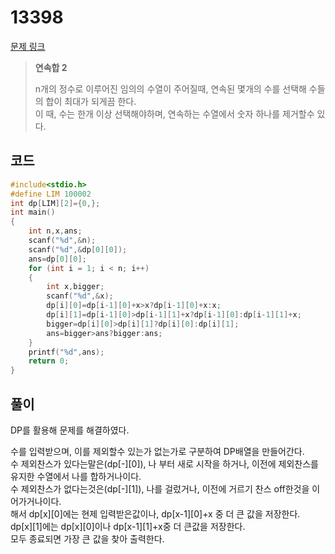 # 13398

[문제 링크](https://www.acmicpc.net/problem/13398)

> __연속합 2__
>
> n개의 정수로 이루어진 임의의 수열이 주어질때, 연속된 몇개의 수를 선택해 수들의 합이 최대가 되게끔 한다.  
> 이 때, 수는 한개 이상 선택해야하며, 연속하는 수열에서 숫자 하나를 제거할수 있다.  

## 코드

```c
#include<stdio.h>
#define LIM 100002
int dp[LIM][2]={0,};
int main()
{
    int n,x,ans;
    scanf("%d",&n);
    scanf("%d",&dp[0][0]);
    ans=dp[0][0];
    for (int i = 1; i < n; i++)
    {
        int x,bigger;
        scanf("%d",&x);
        dp[i][0]=dp[i-1][0]+x>x?dp[i-1][0]+x:x;
        dp[i][1]=dp[i-1][0]>dp[i-1][1]+x?dp[i-1][0]:dp[i-1][1]+x;
        bigger=dp[i][0]>dp[i][1]?dp[i][0]:dp[i][1];
        ans=bigger>ans?bigger:ans;
    }
    printf("%d",ans);
    return 0;
}
```

## 풀이

DP를 활용해 문제를 해결하였다.  

수를 입력받으며, 이를 제외할수 있는가 없는가로 구분하여 DP배열을 만들어간다.  
수 제외찬스가 있다는말은(dp\[-][0]), 나 부터 새로 시작을 하거나, 이전에 제외찬스를 유지한 수열에서 나를 합하거나이다.  
수 제외찬스가 없다는것은(dp\[-][1]), 나를 걸렀거나, 이전에 거르기 찬스 off한것을 이어가거나이다.  
해서 dp\[x][0]에는 현제 입력받은값이나, dp\[x-1][0]+x 중 더 큰 값을 저장한다.  
dp\[x][1]에는 dp\[x][0]이나 dp\[x-1][1]+x중 더 큰값을 저장한다.  
모두 종료되면 가장 큰 값을 찾아 출력한다.  
